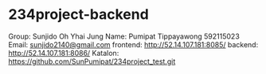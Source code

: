 # 234project-backend
Group: Sunjido Oh Yhai Jung
Name: Pumipat Tippayawong 592115023
Email: sunjido2140@gmail.com
frontend: http://52.14.107.181:8085/
backend: http://52.14.107.181:8086/
Katalon: https://github.com/SunPumipat/234project_test.git
